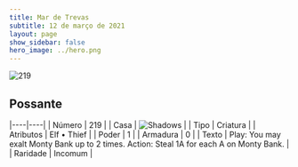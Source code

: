 ```yaml
---
title: Mar de Trevas
subtitle: 12 de março de 2021
layout: page
show_sidebar: false
hero_image: ../hero.png
---
```


![219](https://cdn.keyforgegame.com/media/card_front/pt/496_219_JVW58334G93X_pt.png)

## Possante

|----|----|
| Número | 219 |
| Casa | ![Shadows](https://archonarcana.com/images/thumb/e/ee/Shadows.png/22px-Shadows.png "Sombras") |
| Tipo | Criatura |
| Atributos | Elf • Thief |
| Poder | 1 |
| Armadura | 0 |
| Texto | Play: You may exalt Monty Bank up to 2 times.  Action: Steal 1A for each A on Monty Bank. |
| Raridade | Incomum |
